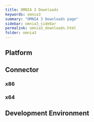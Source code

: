 ```yaml
---
title: OMNIA 3 Downloads
keywords: omnia3
summary: "OMNIA 3 Downloads page"
sidebar: omnia3_sidebar
permalink: omnia3_downloads.html
folder: omnia3
---
```


## Platform

## Connector

### x86

### x64

## Development Environment
